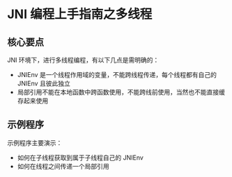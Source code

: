 # JNI 编程上手指南之多线程


## 核心要点

JNI 环境下，进行多线程编程，有以下几点是需明确的：

* JNIEnv 是一个线程作用域的变量，不能跨线程传递，每个线程都有自己的 JNIEnv 且彼此独立
* 局部引用不能在本地函数中跨函数使用，不能跨线前使用，当然也不能直接缓存起来使用


## 示例程序

示例程序主要演示：

* 如何在子线程获取到属于子线程自己的 JNIEnv
* 如何在线程之间传递一个局部引用



